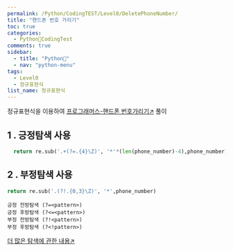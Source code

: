 ```yaml
---
permalink: /Python/CodingTEST/Level0/DeletePhoneNumber/
title: "핸드폰 번호 가리기"
toc: true
categories:
  - Python🐸CodingTest
comments: true
sidebar:
  - title: "Python🐸"
  - nav: "python-menu"
tags:
  - Level0
  - 정규표현식
list_name: 정규표현식
---
```

정규표현식을 이용하여 [프로그래머스-핸드폰 번호가리기↗️](https://programmers.co.kr/learn/courses/30/lessons/12948?language=python3) 풀이

## 1 . 긍정탐색 사용
```python
  return re.sub('.+(?=.{4}\Z)', '*'*(len(phone_number)-4),phone_number)
```

## 2 . 부정탐색 사용
```python
return re.sub('.(?!.{0,3}\Z)', '*',phone_number)
```

```
긍정 전방탐색 (?=<pattern>)  
긍정 후방탐색 (?<=<pattern>)  
부정 전방탐색 (?!<pattern>)  
부정 후방탐색 (?<!pattern>)  
```

[더 많은 탐색에 관한 내용↗️](https://chanyoung-dev.github.io/Python/Basic/String/#11-%ED%83%90%EC%83%89)
